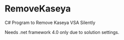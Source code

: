 # RemoveKaseya
C# Program to Remove Kaseya VSA Silently

Needs .net framework 4.0 only due to solution settings.
